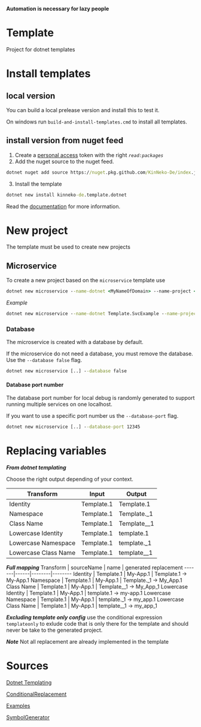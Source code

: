 **Automation is necessary for lazy people**

# Template
Project for dotnet templates

# Install templates
## local version
You can build a local prelease version and install this to test it.

On windows run ``` build-and-install-templates.cmd ``` to install all templates.

## install version from nuget feed
1. Create a [personal access](https://github.com/settings/tokens) token with the right *``` read:packages ```*
2. Add the nuget source to the nuget feed.
```bat
dotnet nuget add source https://nuget.pkg.github.com/KinNeko-De/index.json --name github --username <MY_USER> --password <MY_PAT>
```
3. Install the template
```bat
dotnet new install kinneko-de.template.dotnet
```

Read the [documentation](documentation/README.md) for more information.

# New project
The template must be used to create new projects

## Microservice
To create a new project based on the ```microservice``` template use  

```bat
dotnet new microservice --name-dotnet <MyNameOfDomain> --name-project <MyNameOfProject>
``` 

*Example*
```bat
dotnet new microservice --name-dotnet Template.SvcExample --name-project Template --name-domain Example
``` 

### Database
The microservice is created with a database by default.

If the microservice do not need a database, you must remove the database. Use the ```--database false``` flag.

```bat
dotnet new microservice [..] --database false
```

#### Database port number
The database port number for local debug is randomly generated to support running multiple services on one localhost.

If you want to use a specific port number us the ```--database-port``` flag.

```bat
dotnet new microservice [..] --database-port 12345
```

# Replacing variables

***From dotnet templating***

Choose the right output depending of your context.

Transform | Input | Output
-------|------|--------
Identity | Template.1 | Template.1
Namespace | Template.1 | Template._1
Class Name | Template.1 | Template__1
Lowercase Identity | Template.1 | template.1
Lowercase Namespace | Template.1 | template._1
Lowercase Class Name | Template.1 | template__1


***Full mapping***
Transform | sourceName | name | generated replacement
-------|------|--------|--------
Identity             | Template.1 | My-App.1 | Template.1 -> My-App.1
Namespace            | Template.1 | My-App.1 | Template._1 -> My_App.1
Class Name           | Template.1 | My-App.1 | Template__1 -> My_App_1 
Lowercase Identity   | Template.1 | My-App.1 | template.1 -> my-app.1
Lowercase Namespace  | Template.1 | My-App.1 | template._1 -> my_app.1
Lowercase Class Name | Template.1 | My-App.1 | template__1 -> my_app_1

***Excluding template only config***
use the conditional expression ```templateonly``` to exlude code that is only there for the template and should never be take to the generated project.

***Note***
Not all replacement are already implemented in the template

# Sources
[Dotnet Templating](https://github.com/dotnet/templating/wiki)

[ConditionalReplacement](https://github.com/dotnet/templating/wiki/Conditional-processing-and-comment-syntax)

[Examples](https://github.com/dotnet/dotnet-template-samples)

[SymbolGenerator](https://github.com/dotnet/templating/wiki/Available-Symbols-Generators)
